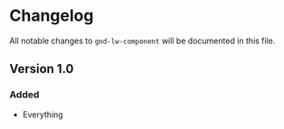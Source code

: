 # Changelog

All notable changes to `gnd-lw-component` will be documented in this file.

## Version 1.0

### Added
- Everything
